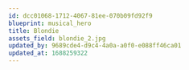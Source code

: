 ```yaml
---
id: dcc01068-1712-4067-81ee-070b09fd92f9
blueprint: musical_hero
title: Blondie
assets_field: blondie_2.jpg
updated_by: 9689cde4-d9c4-4a0a-a0f0-e088ff46ca01
updated_at: 1688259322
---
```

